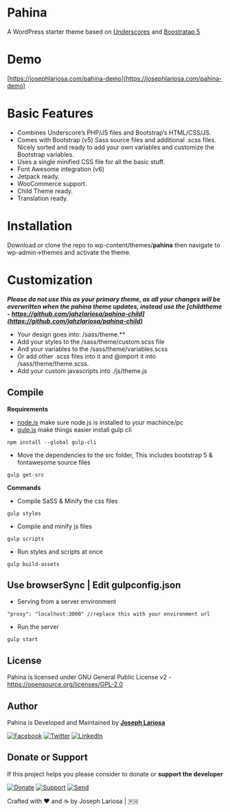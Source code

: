 # Pahina
A WordPress starter theme based on [Underscores](https://underscores.me/) and [Boostratap 5](https://v5.getbootstrap.com)

# Demo
[https://josephlariosa.com/pahina-demo](https://josephlariosa.com/pahina-demo)

# Basic Features
* Combines Underscore’s PHP/JS files and Bootstrap’s HTML/CSS/JS.
* Comes with Bootstrap (v5) Sass source files and additional .scss files. Nicely sorted and ready to add your own variables and customize the Bootstrap variables.
* Uses a single minified CSS file for all the basic stuff.
* Font Awesome integration (v6)
* Jetpack ready.
* WooCommerce support.
* Child Theme ready.
* Translation ready.

# Installation
Download or clone the repo to wp-content/themes/**pahina** then navigate to wp-admin->themes and activate the theme.

# Customization
***Please do not use this as your primary theme, as all your changes will be overwritten when the pahina theme updates, instead use the [childtheme - https://github.com/jahzlariosa/pahina-child](https://github.com/jahzlariosa/pahina-child)***

* Your design goes into: /sass/theme.**
* Add your styles to the /sass/theme/custom.scss file
* And your variables to the /sass/theme/variables.scss
* Or add other .scss files into it and @import it into /sass/theme/theme.scss.
* Add your custom javascripts into ./js/theme.js

## Compile

**Requirements**
* [node.js](https://nodejs.org/) make sure node.js is installed to your machince/pc
* [gulp.js](https://gulpjs.com/docs/en/getting-started/quick-start) make things easier install gulp cli
```
npm install --global gulp-cli
```

* Move the dependencies to the src folder, This includes bootstrap 5 & fontawesome source files
```
gulp get-src
```

**Commands**
* Compile SaSS & Minify the css files
```
gulp styles
```
* Compile and minify js files
```
gulp scripts
```
* Run styles and scripts at once
```
gulp build-assets
```

## Use browserSync | Edit gulpconfig.json
* Serving from a server environment
```
"proxy": "localhost:3000" //replace this with your environment url
```
* Run the server
```
gulp start
```

## License

Pahina is licensed under GNU General Public License v2 - <https://opensource.org/licenses/GPL-2.0>

## Author

Pahina is Developed and Maintained by **[Joseph Lariosa](https://github.com/jahzlariosa)**

[![Facebook](https://img.shields.io/badge/facebook-%231877F2.svg?&style=for-the-badge&logo=facebook&logoColor=white)](https://facebook.com/webdesignsbyjahz)
[![Twitter](https://img.shields.io/badge/twitter-%231DA1F2.svg?&style=for-the-badge&logo=twitter&logoColor=white)](https://twitter.com/jahzlariosa)
[![LinkedIn](https://img.shields.io/badge/linkedin-%230077B5.svg?&style=for-the-badge&logo=linkedin&logoColor=white)](https://linkedin.com/in/jahz)

## Donate or Support
If this project helps you please consider to donate or **support the developer**

[![Donate](https://img.shields.io/badge/Donate-PayPal-blue.svg?style=for-the-badge)](https://paypal.me/josephlariosa) [![Support](https://img.shields.io/badge/Support-Buy%20Me%20A%20Coffee-green.svg?style=for-the-badge)](https://buymeacoff.ee/josephlariosa) [![Send](https://img.shields.io/badge/send-btc-yellow.svg?style=for-the-badge)](https://jahz.bitcoinwallet.com/)

Crafted with :heart: and :coffee: by Joseph Lariosa | :philippines:
